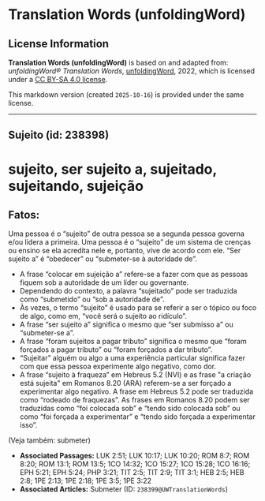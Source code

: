 # Translation Words (unfoldingWord)

## License Information

**Translation Words (unfoldingWord)** is based on and adapted from: _unfoldingWord® Translation Words_, [unfoldingWord](https://unfoldingword.org/utw), 2022, which is licensed under a [CC BY-SA 4.0 license](https://creativecommons.org/licenses/by-sa/4.0/legalcode.en).

This markdown version (created `2025-10-16`) is provided under the same license.



--------------------------------

## Sujeito (id: 238398)

sujeito, ser sujeito a, sujeitado, sujeitando, sujeição
=======================================================

Fatos:
------

Uma pessoa é o “sujeito” de outra pessoa se a segunda pessoa governa e/ou lidera a primeira. Uma pessoa é o “sujeito” de um sistema de crenças ou ensino se ela acredita nele e, portanto, vive de acordo com ele. “Ser sujeito a” é “obedecer” ou “submeter\-se à autoridade de”.

* A frase “colocar em sujeição a” refere\-se a fazer com que as pessoas fiquem sob a autoridade de um líder ou governante.
* Dependendo do contexto, a palavra “sujeitado” pode ser traduzida como “submetido” ou “sob a autoridade de”.
* Às vezes, o termo “sujeito” é usado para se referir a ser o tópico ou foco de algo, como em, “você será o sujeito ao ridículo”.
* A frase “ser sujeito a” significa o mesmo que “ser submisso a” ou “submeter\-se a”.
* A frase “foram sujeitos a pagar tributo” significa o mesmo que “foram forçados a pagar tributo” ou “foram forçados a dar tributo”.
* “Sujeitar” alguém ou algo a uma experiência particular significa fazer com que essa pessoa experimente algo negativo, como dor.
* A frase “sujeito à fraqueza” em Hebreus 5\.2 (NVI) e as frase "a criação está sujeita" em Romanos 8\.20 (ARA) referem\-se a ser forçado a experimentar algo negativo. A frase em Hebreus 5\.2 pode ser traduzida como “rodeado de fraquezas”. As frases em Romanos 8\.20 podem ser traduzidas como “foi colocada sob” e “tendo sido colocada sob” ou como “foi forçada a experimentar” e “tendo sido forçada a experimentar isso”.

(Veja também: submeter)

* **Associated Passages:** LUK 2:51; LUK 10:17; LUK 10:20; ROM 8:7; ROM 8:20; ROM 13:1; ROM 13:5; 1CO 14:32; 1CO 15:27; 1CO 15:28; 1CO 16:16; EPH 5:21; EPH 5:24; PHP 3:21; TIT 2:5; TIT 2:9; TIT 3:1; HEB 2:5; HEB 2:8; 1PE 2:13; 1PE 2:18; 1PE 3:5; 1PE 3:22
* **Associated Articles:** Submeter (ID: `238399@UWTranslationWords`)

